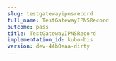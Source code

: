 ```yaml
---
slug: testgatewayipnsrecord
full_name: TestGatewayIPNSRecord
outcome: pass
title: TestGatewayIPNSRecord
implementation_id: kubo-bis
version: dev-44b0eaa-dirty
---
```


